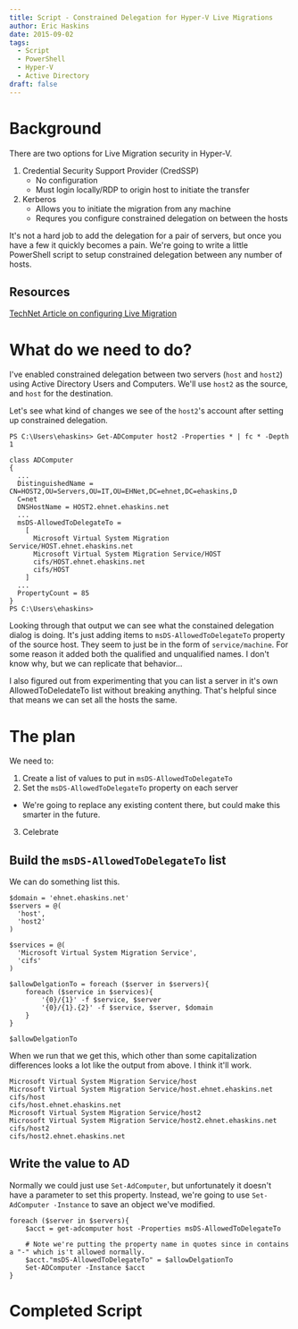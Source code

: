 ```yaml
---
title: Script - Constrained Delegation for Hyper-V Live Migrations
author: Eric Haskins
date: 2015-09-02
tags:
  - Script
  - PowerShell
  - Hyper-V
  - Active Directory
draft: false
---
```

# Background
There are two options for Live Migration security in Hyper-V.
1. Credential Security Support Provider (CredSSP)
	- No configuration
	- Must login locally/RDP to origin host to initiate the transfer
2. Kerberos
	- Allows you to initiate the migration from any machine
	- Requres you configure constrained delegation on between the hosts

It's not a hard job to add the delegation for a pair of servers, but once you have a few it quickly becomes a pain. We're going to write a little PowerShell script to setup constrained delegation between any number of hosts.

## Resources
[TechNet Article on configuring Live Migration](https://technet.microsoft.com/en-us/library/jj134199.aspx)

# What do we need to do?
I've enabled constrained delegation between two servers (`host` and `host2`) using Active Directory Users and Computers. We'll use `host2` as the source, and `host` for the destination.

Let's see what kind of changes we see of the `host2`'s account after setting up constrained delegation.

```
PS C:\Users\ehaskins> Get-ADComputer host2 -Properties * | fc * -Depth 1

class ADComputer
{
  ...
  DistinguishedName = CN=HOST2,OU=Servers,OU=IT,OU=EHNet,DC=ehnet,DC=ehaskins,D
  C=net
  DNSHostName = HOST2.ehnet.ehaskins.net
  ...
  msDS-AllowedToDelegateTo =
    [
      Microsoft Virtual System Migration Service/HOST.ehnet.ehaskins.net
      Microsoft Virtual System Migration Service/HOST
      cifs/HOST.ehnet.ehaskins.net
      cifs/HOST
    ]
  ...
  PropertyCount = 85
}
PS C:\Users\ehaskins>
```

Looking through that output we can see what the constained delegation dialog is doing. It's just adding items to `msDS-AllowedToDelegateTo` property of the source host. They seem to just be in the form of `service/machine`. For some reason it added both the qualified and unqualified names. I don't know why, but we can replicate that behavior...

I also figured out from experimenting that you can list a server in it's own AllowedToDeledateTo list without breaking anything. That's helpful since that means we can set all the hosts the same.

# The plan
We need to:
1. Create a list of values to put in `msDS-AllowedToDelegateTo`
2. Set the `msDS-AllowedToDelegateTo` property on each server
  - We're going to replace any existing content there, but could make this smarter in the future.
3. Celebrate

## Build the `msDS-AllowedToDelegateTo` list
We can do something list this.
```
$domain = 'ehnet.ehaskins.net'
$servers = @(
  'host', 
  'host2'
)

$services = @(
  'Microsoft Virtual System Migration Service',
  'cifs'
)

$allowDelgationTo = foreach ($server in $servers){
    foreach ($service in $services){
        '{0}/{1}' -f $service, $server
        '{0}/{1}.{2}' -f $service, $server, $domain
    }
}

$allowDelgationTo
```

When we run that we get this, which other than some capitalization differences looks a lot like the output from above. I think it'll work.
```
Microsoft Virtual System Migration Service/host
Microsoft Virtual System Migration Service/host.ehnet.ehaskins.net
cifs/host
cifs/host.ehnet.ehaskins.net
Microsoft Virtual System Migration Service/host2
Microsoft Virtual System Migration Service/host2.ehnet.ehaskins.net
cifs/host2
cifs/host2.ehnet.ehaskins.net
```

## Write the value to AD

Normally we could just use `Set-AdComputer`, but unfortunately it doesn't have a parameter to set this property. Instead, we're going to use `Set-AdComputer -Instance` to save an object we've modified.
```
foreach ($server in $servers){
    $acct = get-adcomputer host -Properties msDS-AllowedToDelegateTo

    # Note we're putting the property name in quotes since in contains a "-" which is't allowed normally.
    $acct."msDS-AllowedToDelegateTo" = $allowDelgationTo
    Set-ADComputer -Instance $acct
}
```

# Completed Script

<script src="https://gist.github.com/ehaskins/90302dc2356d28e724a1.js"></script>
